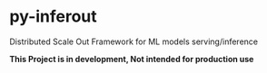 # py-inferout
Distributed Scale Out Framework for ML models serving/inference

**This Project is in development, Not intended for production use**
